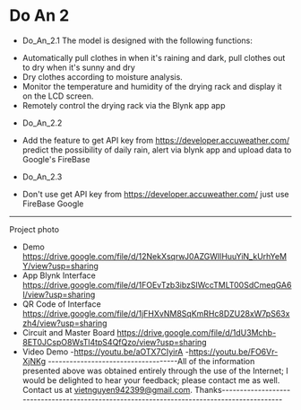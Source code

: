 # Do An 2
- Do_An_2.1
The model is designed with the following functions:
 + Automatically pull clothes in when it's raining and dark, pull clothes out to dry when it's sunny and dry
 + Dry clothes according to moisture analysis.
 + Monitor the temperature and humidity of the drying rack and display it on the LCD screen.
 + Remotely control the drying rack via the Blynk app app
- Do_An_2.2
 + Add the feature to get API key from https://developer.accuweather.com/ predict the possibility of daily rain, alert via blynk app and upload data to Google's FireBase
- Do_An_2.3
 + Don't use get API key from https://developer.accuweather.com/ just use FireBase Google
 -----------------
 Project photo
 + Demo https://drive.google.com/file/d/12NekXsqrwJ0AZGWIlHuuYiN_kUrhYeMY/view?usp=sharing
 + App Blynk Interface https://drive.google.com/file/d/1FOEvTzb3ibzSlWccTMLT00SdCmeqGA6I/view?usp=sharing
 + QR Code of Interface https://drive.google.com/file/d/1jFHXvNM8SqKmRHc8DZU28xW7pS63xzh4/view?usp=sharing
 + Circuit and Master Board https://drive.google.com/file/d/1dU3Mchb-8ET0JCspO8WsTl4tpS4QfQzo/view?usp=sharing
 + Video Demo
 -https://youtu.be/aOTX7CIyirA
 -https://youtu.be/FO6Vr-XjNKg
------------------------------------All of the information presented above was obtained entirely through the use of the Internet; I would be delighted to hear your feedback; please contact me as well. Contact us at vietnguyen942399@gmail.com. Thanks-------------------------------------------------------------------------------------------

